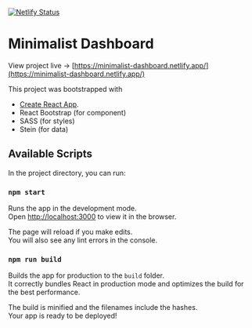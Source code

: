 [![Netlify Status](https://api.netlify.com/api/v1/badges/d466a6ab-07e7-4a3c-b09e-890c596b5504/deploy-status)](https://app.netlify.com/sites/minimalist-dashboard/deploys)

# Minimalist Dashboard

View project live -> [https://minimalist-dashboard.netlify.app/](https://minimalist-dashboard.netlify.app/)

This project was bootstrapped with 

- [Create React App](https://github.com/facebook/create-react-app).
- React Bootstrap (for component)
- SASS (for styles)
- Stein (for data)
## Available Scripts

In the project directory, you can run:

### `npm start`

Runs the app in the development mode.\
Open [http://localhost:3000](http://localhost:3000) to view it in the browser.

The page will reload if you make edits.\
You will also see any lint errors in the console.
### `npm run build`

Builds the app for production to the `build` folder.\
It correctly bundles React in production mode and optimizes the build for the best performance.

The build is minified and the filenames include the hashes.\
Your app is ready to be deployed!